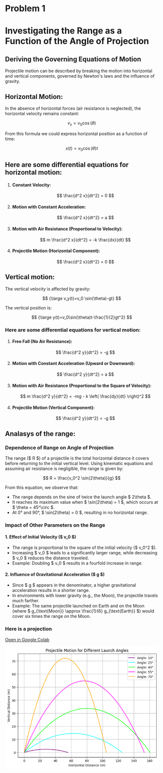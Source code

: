 

# Problem 1


# Investigating the Range as a Function of the Angle of Projection

## Deriving the Governing Equations of Motion

Projectile motion can be described by breaking the motion into horizontal and vertical components, governed by Newton's laws and the influence of gravity.



## Horizontal Motion:

In the absence of horizontal forces (air resistance is neglected), the horizontal velocity remains constant: 

$$ 
v_x=v_0 \cos(\theta)
$$

From this formula we could express horizontal position as a function of time:

$$
x(t)=v_0 \cos(\theta)t
$$



## Here are some differential equations for horizontal motion:


1. #### Constant Velocity:

   $$
   \frac{d^2 x}{dt^2} = 0
   $$

2. #### Motion with Constant Acceleration:

   $$
   \frac{d^2 x}{dt^2} = a
   $$


3. #### Motion with Air Resistance (Proportional to Velocity):

   $$
   m \frac{d^2 x}{dt^2} = -k \frac{dx}{dt}
   $$

4. #### Projectile Motion (Horizontal Component):

   $$
   \frac{d^2 x}{dt^2} = 0
   $$


## Vertical motion:

The vertical velocity is affected by gravity:

 $$
 {\large v_y(t)=v_0 \sin(\theta)-gt}
 $$

The vertical position is:

$$
{\large y(t)=v_0\sin(\theta)t-\frac{1}{2}gt^2}
$$

### Here are some differential equations for vertical motion:

1. #### Free Fall (No Air Resistance):

   $$
   \frac{d^2 y}{dt^2} = -g
   $$

2. #### Motion with Constant Acceleration (Upward or Downward):

   $$
   \frac{d^2 y}{dt^2} = a
   $$

3. #### Motion with Air Resistance (Proportional to the Square of Velocity): 

   $$
   m \frac{d^2 y}{dt^2} = -mg - k \left( \frac{dy}{dt} \right)^2
   $$

4. #### Projectile Motion (Vertical Component):

   $$
   \frac{d^2 y}{dt^2} = -g
   $$

## Analasys of the range:



### Dependence of Range on Angle of Projection  

The range ($ R $) of a projectile is the total horizontal distance it covers before returning to the initial vertical level. Using kinematic equations and assuming air resistance is negligible, the range is given by:  

$$
R = \frac{v_0^2 \sin(2\theta)}{g}
$$

From this equation, we observe that:  

- The range depends on the sine of twice the launch angle $
2\theta
$.  
- It reaches its maximum value when $ \sin(2\theta) = 1 $, which occurs at $ \theta = 45^\circ $.  
- At 0° and 90°, $ \sin(2\theta) = 0 $, resulting in no horizontal range.  

### Impact of Other Parameters on the Range  

#### 1. Effect of Initial Velocity ($ v_0 $) 
- The range is proportional to the square of the initial velocity ($ v_0^2 $).  
- Increasing $ v_0 $ leads to a significantly larger range, while decreasing $ v_0 $ reduces the distance traveled.  
- Example: Doubling $ v_0 $ results in a fourfold increase in range.  

#### 2. Influence of Gravitational Acceleration ($ g $)
- Since $ g $ appears in the denominator, a higher gravitational acceleration results in a shorter range.  
- In environments with lower gravity (e.g., the Moon), the projectile travels much farther.  
- Example: The same projectile launched on Earth and on the Moon (where $ g_{\text{Moon}} \approx \frac{1}{6} g_{\text{Earth}} $) would cover six times the range on the Moon.

### Here is a projection

[Open in  Google Colab](https://colab.research.google.com/drive/1JHPUWgxSt2TDCQFSSGbUghf_WDlvIvPt#scrollTo=vkCIj7YxY8HU)


![alt text](image-2.png)